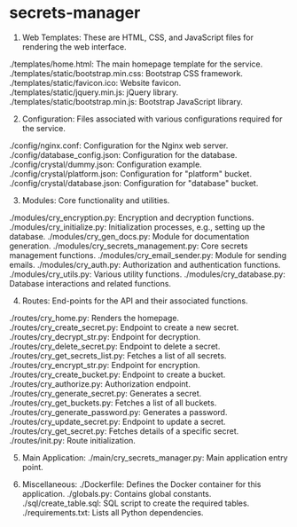 # secrets-manager

1. Web Templates:
These are HTML, CSS, and JavaScript files for rendering the web interface.

./templates/home.html: The main homepage template for the service.
./templates/static/bootstrap.min.css: Bootstrap CSS framework.
./templates/static/favicon.ico: Website favicon.
./templates/static/jquery.min.js: jQuery library.
./templates/static/bootstrap.min.js: Bootstrap JavaScript library.

2. Configuration:
Files associated with various configurations required for the service.

./config/nginx.conf: Configuration for the Nginx web server.
./config/database_config.json: Configuration for the database.
./config/crystal/dummy.json: Configuration example.
./config/crystal/platform.json: Configuration for "platform" bucket.
./config/crystal/database.json: Configuration for "database" bucket.

3. Modules:
Core functionality and utilities.

./modules/cry_encryption.py: Encryption and decryption functions.
./modules/cry_initialize.py: Initialization processes, e.g., setting up the database.
./modules/cry_gen_docs.py: Module for documentation generation.
./modules/cry_secrets_management.py: Core secrets management functions.
./modules/cry_email_sender.py: Module for sending emails.
./modules/cry_auth.py: Authorization and authentication functions.
./modules/cry_utils.py: Various utility functions.
./modules/cry_database.py: Database interactions and related functions.

4. Routes:
End-points for the API and their associated functions.

./routes/cry_home.py: Renders the homepage.
./routes/cry_create_secret.py: Endpoint to create a new secret.
./routes/cry_decrypt_str.py: Endpoint for decryption.
./routes/cry_delete_secret.py: Endpoint to delete a secret.
./routes/cry_get_secrets_list.py: Fetches a list of all secrets.
./routes/cry_encrypt_str.py: Endpoint for encryption.
./routes/cry_create_bucket.py: Endpoint to create a bucket.
./routes/cry_authorize.py: Authorization endpoint.
./routes/cry_generate_secret.py: Generates a secret.
./routes/cry_get_buckets.py: Fetches a list of all buckets.
./routes/cry_generate_password.py: Generates a password.
./routes/cry_update_secret.py: Endpoint to update a secret.
./routes/cry_get_secret.py: Fetches details of a specific secret.
./routes/init.py: Route initialization.

5. Main Application:
./main/cry_secrets_manager.py: Main application entry point.

6. Miscellaneous:
./Dockerfile: Defines the Docker container for this application.
./globals.py: Contains global constants.
./sql/create_table.sql: SQL script to create the required tables.
./requirements.txt: Lists all Python dependencies.
